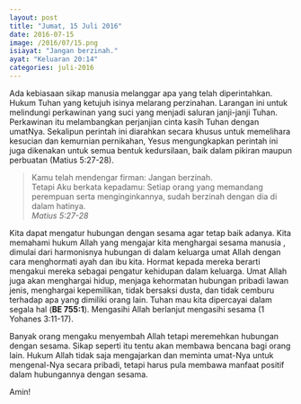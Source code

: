 ```yaml
---
layout: post
title: "Jumat, 15 Juli 2016"
date: 2016-07-15
image: /2016/07/15.png
isiayat: "Jangan berzinah."
ayat: "Keluaran 20:14"
categories: juli-2016
---
```


Ada kebiasaan sikap manusia melanggar apa yang telah diperintahkan. Hukum Tuhan yang ketujuh isinya melarang perzinahan. Larangan ini untuk melindungi perkawinan yang suci yang menjadi saluran janji-janji Tuhan. Perkawinan itu melambangkan perjanjian cinta kasih Tuhan dengan umatNya. Sekalipun perintah ini diarahkan secara khusus untuk memelihara kesucian dan kemurnian pernikahan, Yesus mengungkapkan perintah ini juga dikenakan untuk semua bentuk kedursilaan, baik dalam pikiran maupun perbuatan (Matius 5:27-28).

<blockquote>Kamu telah mendengar firman: Jangan berzinah.<br />
Tetapi Aku berkata kepadamu: Setiap orang yang memandang perempuan serta menginginkannya, sudah berzinah dengan dia di dalam hatinya.
<br /><cite>Matius 5:27-28</cite></blockquote>

Kita dapat mengatur hubungan dengan sesama agar tetap baik adanya. Kita memahami hukum Allah yang mengajar kita menghargai sesama manusia , dimulai dari harmonisnya hubungan di dalam keluarga umat Allah dengan cara menghormati ayah dan ibu kita. Hormat kepada mereka berarti mengakui mereka sebagai pengatur kehidupan dalam keluarga. Umat Allah juga akan menghargai hidup, menjaga kehormatan hubungan pribadi lawan jenis, menghargai kepemilikan, tidak bersaksi dusta, dan tidak cemburu terhadap apa yang dimiliki orang lain. Tuhan mau kita dipercayai dalam segala hal (**BE 755:1**). Mengasihi Allah berlanjut mengasihi sesama (1 Yohanes 3:11-17).

Banyak orang mengaku menyembah Allah tetapi meremehkan hubungan dengan sesama. Sikap seperti itu tentu akan membawa bencana bagi orang lain. Hukum Allah tidak saja mengajarkan dan meminta umat-Nya untuk mengenal-Nya secara pribadi, tetapi harus pula membawa manfaat positif dalam hubungannya dengan sesama.

Amin!